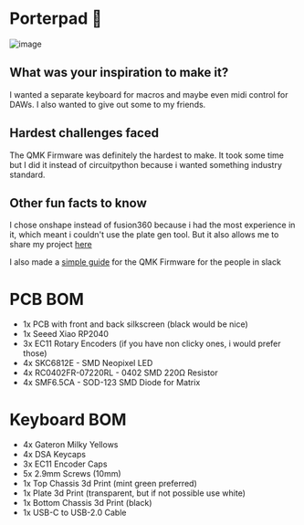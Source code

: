 # Porterpad 🎹
![image](https://github.com/user-attachments/assets/505b73cc-8365-4657-b879-b2d331d8b3dd)

## What was your inspiration to make it?
I wanted a separate keyboard for macros and maybe even midi control for DAWs. I also wanted to give out some to my friends.

## Hardest challenges faced
The QMK Firmware was definitely the hardest to make. It took some time but I did it instead of circuitpython because i wanted something industry standard.

## Other fun facts to know
I chose onshape instead of fusion360 because i had the most experience in it, which meant i couldn't use the plate gen tool. But it also allows me to share my project [here](https://cad.onshape.com/documents/61d943230a12fcbc1f772cb8/w/d8f3315bbaec89d5a2d0339b/e/b05043413dee042d916ef43c?renderMode=0&uiState=6714361283a7fb0fbd7b6b09)

I also made a [simple guide](https://docs.google.com/document/d/1JV8aVDMf2TwetxhckK0Wdf9FykIQtn7HA-_w5BLeQas) for the QMK Firmware for the people in slack

# PCB BOM
* 1x PCB with front and back silkscreen (black would be nice)
* 1x Seeed Xiao RP2040
* 3x EC11 Rotary Encoders (if you have non clicky ones, i would prefer those)
* 4x SKC6812E - SMD Neopixel LED
* 4x RC0402FR-07220RL - 0402 SMD 220Ω Resistor
* 4x SMF6.5CA - SOD-123 SMD Diode for Matrix

# Keyboard BOM
* 4x Gateron Milky Yellows
* 4x DSA Keycaps
* 3x EC11 Encoder Caps
* 5x 2.9mm Screws (10mm)
* 1x Top Chassis 3d Print (mint green preferred)
* 1x Plate 3d Print (transparent, but if not possible use white)
* 1x Bottom Chassis 3d Print (black)
* 1x USB-C to USB-2.0 Cable
